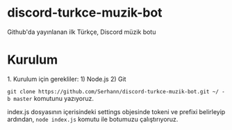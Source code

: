 # discord-turkce-muzik-bot
Github'da yayınlanan ilk Türkçe, Discord müzik botu

<h1>Kurulum</h1>
1. Kurulum için gerekliler:
  1) Node.js
  2) Git

`git clone https://github.com/Serhann/discord-turkce-muzik-bot.git ~/ -b master` komutunu yazıyoruz.

index.js dosyasının içerisindeki settings objesinde tokeni ve prefixi belirleyip ardından, `node index.js` komutu ile botumuzu çalıştırıyoruz.